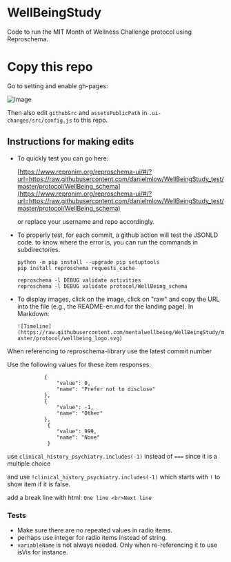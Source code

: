 # WellBeingStudy


Code to run the MIT Month of Wellness Challenge protocol using Reproschema.




# Copy this repo 

Go to setting and enable gh-pages:  

![image](https://user-images.githubusercontent.com/14787791/139488527-fa70f042-8d8e-4f84-a1af-8be6396c2e6c.png)



Then also edit `githubSrc` and `assetsPublicPath` in `.ui-changes/src/config.js` to this repo.



## Instructions for making edits
* To quickly test you can go here:


    [https://www.repronim.org/reproschema-ui/#/?url=https://raw.githubusercontent.com/danielmlow/WellBeingStudy_test/master/protocol/WellBeing_schema](https://www.repronim.org/reproschema-ui/#/?url=https://raw.githubusercontent.com/danielmlow/WellBeingStudy_test/master/protocol/WellBeing_schema) 
    
    or replace your username and repo accordingly. 

* To properly test, for each commit, a github action will test the JSONLD code. to know where the error is, you can run the commands in subdirectories.

    ```
    python -m pip install --upgrade pip setuptools
    pip install reproschema requests_cache
    
    reproschema -l DEBUG validate activities
    reproschema -l DEBUG validate protocol/WellBeing_schema
    ```

 


* To display images, click on the image, click on "raw" and copy the URL into the file (e.g., the README-en.md for the landing page). 
    In Markdown: 
    
    `![Timeline](https://raw.githubusercontent.com/mentalwellbeing/WellBeingStudy/master/protocol/wellbeing_logo.svg)` 
    
    
    
When referencing to reproschema-library use the latest commit number




Use the following values for these item responses:
```
            {
                "value": 0,
                "name": "Prefer not to disclose"
            },
            {
                "value": -1,
                "name": "Other"
            },
             {
                "value": 999,
                "name": "None"
             }

```
    



use `clinical_history_psychiatry.includes(-1)` instead of `===` since it is a multiple choice

and use `!clinical_history_psychiatry.includes(-1)` which starts with `!` to show item if it is false. 


add a break line with html: `One line <br>Next line`


### Tests

* Make sure there are no repeated values in radio items.
* perhaps use integer for radio items instead of string. 
* `variableName` is not always needed. Only when re-referencing it to use isVis for instance.





